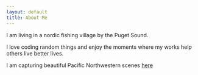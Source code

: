 ```yaml
---
layout: default
title: About Me
---
```


I am living in a nordic fishing village by the Puget Sound.

I love coding random things and enjoy the moments where my works help others live better lives.

I am capturing beautiful Pacific Northwestern scenes [here]("https://500px.com/p/yudizhou")
